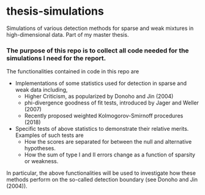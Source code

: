# thesis-simulations

Simulations of various detection methods for sparse and weak mixtures in high-dimensional data. Part of my master thesis.

### The purpose of this repo is to collect all code needed for the simulations I need for the report.  

The functionalities contained in code in this repo are

- Implementations of some statistics used for detection in sparse and weak data including,
  - Higher Criticism, as popularized by Donoho and Jin (2004)
  - phi-divergence goodness of fit tests, introduced by Jager and Weller (2007) 
  - Recently proposed weighted Kolmogorov-Smirnoff procedures (2018)
- Specific tests of above statistics to demonstrate their relative merits. Examples of such tests are
  - How the scores are separated for between the null and alternative hypotheses.
  - How the sum of type I and II errors change as a function of sparsity or weakness.
  
In particular, the above functionalities will be used to investigate how these methods perform on the so-called detection boundary (see Donoho and Jin (2004)).
